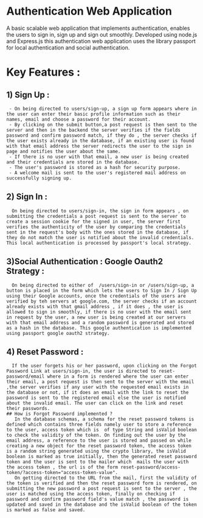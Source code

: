 # Authentication Web Application

A basic scalable web application that implements authentication, enables the users to sign in, sign up and sign out smoothly.
Developed using node.js and Express.js this authentication web application uses the library passport for local authentication and social authentication.
# Key Features :
## 1) Sign Up : 
     - On being directed to users/sign-up, a sign up form appears where in the user can enter their basic profile information such as their names, email and choose a password for their account.
     - By clicking on the submit button,a post request is then sent to the server and then in the backend the server verifies if the fields password and confirm password match, if they do , the server checks if the user exists already in the database, if an existing user is found with that email address the server redirects the user to the sign in page and notifies the user about the same. 
     - If there is no user with that email, a new user is being created and their credentials are stored in the database.
     - The user's password is stored as a hash for security purpose. 
     - A welcome mail is sent to the user's registered mail address on successfully signing up.

## 2) Sign In : 
      On being directed to users/sign-in, the sign in form appears , on submitting the credentials a post request is sent to the server to create a session cookie for the signed in user, the server first verifies the authenticity of the user by comparing the credentials sent in the request's body with the ones stored in the database, if they do not match the user is notified about the invalid credentials. This local authentication is processed by passport's local strategy. 

## 3)Social Authentication : Google Oauth2 Strategy :
      On being directed to either of  /users/sign-in or /users/sign-up, a button is placed in the form which lets the users to Sign In / Sign Up using their Google accounts, once the credentials of the users are verified by teh servers at google.com, the server checks if an account already exists with that gmail address , if it does , the user is allowed to sign in smoothly, if there is no user with the email sent in request by the user, a new user is being created at our servers with that email address and a random password is generated and stored as a hash in the database. This google authentication is implemented using passport google oauth2 strategy.
      
## 4) Reset Password :
      If the user forgets his or her password, upon clicking on the Forgot Password Link at users/sign-in, the user is directed to reset-password/email where in a form is rendered where the user can enter their email, a post request is then sent to the server with the email ,the server verifies if any user with the requested email exists in the database or not, if it does an email with the link to reset the password is sent to the registered email else the user is notified about the invalid email. The user can click on the link and reset their passwords. 
    ## How is Forgot Password implemented ?
       In the database schemas, a schema for the reset password tokens is defined which contains three fields namely user to store a reference to the user, access token which is  of type String and isValid boolean to check the validity of the token. On finding out the user by the email address, a reference to the user is stored and passed on while creating a new object for the reset password token, the access token is a random string generated using the crypto library, the isValid boolean is marked as true initially, then the generated reset password token and the user is sent to the mailer which  mails the user with the access token , the url is of the form reset-password/access-token/?access-token="access-token-value".
       On getting directed to the URL from the mail, first the validity of the token is verified and then the reset password form is rendered, on submitting the new password a post request is sent to the server , the user is matched using the access token, finally on checking if password and confirm password field's value match , the password is updated and saved in the database and the isValid boolean of the token is marked as false and saved.
